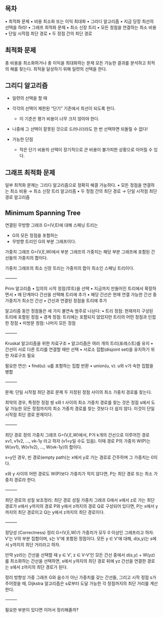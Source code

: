 ## 목차
•	최적화 문제
	•	비용 최소화 또는 이익 최대화
•	그리디 알고리즘
	•	지금 당장 최선의 선택을 하라!
•	그래프 최적화 문제
	•	최소 신장 트리
		•	모든 정점을 연결하는 최소 비용
	•	단일 시작점 최단 경로
		•	두 정점 간의 최단 경로
## 최적화 문제
총 비용을 최소화하거나
총 이익을 최대화하는 문제
모든 가능한 결과를 분석하고 최적의 해를 찾는다.
최적을 달성하기 위해 일련의 선택을 한다.
## 그리디 알고리즘
- 일련의 선택을 할 때
- 각각의 선택이 제한된 “단기” 기준에서 최선이 되도록 한다.
	- 이 기준은 평가 비용이 너무 크지 않아야 한다.
- 나중에 그 선택이 잘못된 것으로 드러나더라도 한 번 선택하면 되돌릴 수 없다!

- 가능한 단점
	- 작은 단기 비용의 선택이 장기적으로 큰 비용이 불가피한 상황으로 이어질 수 있다.
## 그래프 최적화 문제
일부 최적화 문제는 그리디 알고리즘으로 정확히 해결 가능하다.
•	모든 정점을 연결하는 최소 비용 → 최소 신장 트리 알고리즘
•	두 정점 간의 최단 경로 → 단일 시작점 최단 경로 알고리즘
## Minimum Spanning Tree
연결된 무방향 그래프 G=(V,E)에 대해 스패닝 트리는
- G의 모든 정점을 포함하는
- 무방향 트리인 G의 부분 그래프이다.

가중치 그래프 G=(V,E,W)에서
부분 그래프의 가중치는
해당 부분 그래프에 포함된 간선들의 가중치의 합이다.

가중치 그래프의 최소 신장 트리는
가중치의 합이 최소인 스패닝 트리이다.

⸻

Prim 알고리즘
	•	임의의 시작 정점(루트)을 선택
	•	지금까지 만들어진 트리에서 확장하면서
	•	매 단계마다 간선을 선택해 트리에 추가
	•	해당 간선은 현재 연결 가능한 간선 중 가중치가 최소인 간선
	•	간선과 연결된 정점을 트리에 추가

알고리즘 동안 정점들은 세 가지 불연속 범주로 나뉜다:
	•	트리 정점: 현재까지 구성된 트리에 포함된 정점
	•	경계 정점: 트리에는 포함되지 않았지만 트리의 어떤 정점과 인접한 정점
	•	미방문 정점: 나머지 모든 정점

⸻

Kruskal 알고리즘을 위한 자료구조
	•	알고리즘은 여러 개의 트리(포레스트)를 유지
	•	간선이 서로 다른 트리를 연결할 때만 선택
	•	서로소 집합(disjoint set)을 유지하기 위한 자료구조 필요

필요한 연산:
	•	find(u): u를 포함하는 집합 반환
	•	union(u, v): u와 v가 속한 집합을 병합

⸻

문제: 단일 시작점 최단 경로
문제
두 지정된 정점 사이의 최소 가중치 경로를 찾는다.

최악의 경우, 특정한 정점 쌍 s와 t 사이의 최소 가중치 경로를 찾는 것은
정점 s에서 도달 가능한 모든 정점까지의 최소 가중치 경로를 찾는 것보다
더 쉽지 않다.
이것이 단일 시작점 최단 경로 문제이다.

⸻

최단 경로 정의
가중치 그래프 G=(V,E,W)에서,
P가 k개의 간선으로 이루어진 경로 xv1, v1v2, …, vk-1y 라고 하자 (v1=y일 수도 있음).
이때 경로 P의 가중치 W(P)는
W(xv1), W(v1v2), …, W(vk-1y)의 합이다.

x=y인 경우, 빈 경로(empty path)는 x에서 y로 가는 경로로 간주하며
그 가중치는 0이다.

x와 y 사이의 어떤 경로도 W(P)보다 가중치가 작지 않다면,
P는 최단 경로 또는 최소 가중치 경로라 한다.

⸻

최단 경로의 성질
보조정리: 최단 경로 성질
가중치 그래프 G에서
x에서 z로 가는 최단 경로가 x에서 y까지의 경로 P와
y에서 z까지의 경로 Q로 구성되어 있다면,
P는 x에서 y까지의 최단 경로이고
Q는 y에서 z까지의 최단 경로이다.

⸻

정당성 (Correctness)
정리
G=(V,E,W)가 가중치가 모두 0 이상인 그래프라고 하자.
V’는 V의 부분 집합이며, s는 V’에 포함된 정점이다.
모든 y ∈ V’에 대해, d(s,y)는 s에서 y까지의 최단 거리라고 하자.

만약 yz라는 간선을 선택할 때
y ∈ V’, z ∈ V-V’인 모든 간선 중에서
d(s,y) + W(yz)를 최소화하는 간선을 선택하면,
s에서 y까지의 최단 경로 뒤에 yz 간선을 연결한 경로는
s에서 z까지의 최단 경로가 된다.

정리
방향성 가중 그래프 G와 음수가 아닌 가중치를 갖는 간선들,
그리고 시작 정점 s가 주어졌을 때,
Dijkstra 알고리즘은 s로부터 도달 가능한 각 정점까지의
최단 거리를 계산한다.

⸻

필요한 부분이 있다면 이어서 정리해줄까?